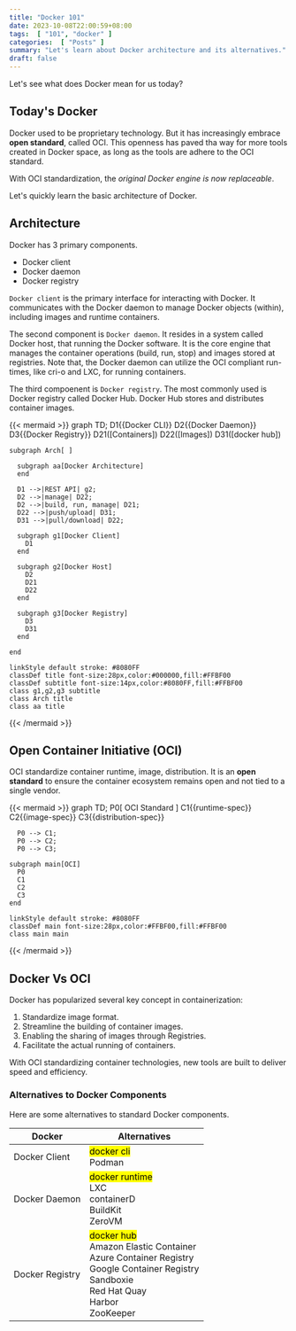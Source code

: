```yaml
---
title: "Docker 101"
date: 2023-10-08T22:00:59+08:00
tags:  [ "101", "docker" ]
categories:  [ "Posts" ]
summary: "Let's learn about Docker architecture and its alternatives."
draft: false
---
```


Let's see what does Docker mean for us today?

## Today's Docker

Docker used to be proprietary technology. But it has increasingly embrace **open standard**, called OCI. 
This openness has paved tha way for more tools created in Docker space, as long as the tools are adhere to the OCI standard.

With OCI standardization, the *original Docker engine is now replaceable*.

Let's quickly learn the basic architecture of Docker.

## Architecture

Docker has 3 primary components. 
 - Docker client
 - Docker daemon
 - Docker registry

`Docker client` is the primary interface for interacting with Docker. 
It communicates with the Docker daemon to manage Docker objects (within), including images and runtime containers.

The second component is `Docker daemon`. 
It resides in a system called Docker host, that running the Docker software.
It is the core engine that manages the container operations (build, run, stop) and images stored at registries.
Note that, the Docker daemon can utilize the OCI compliant run-times, like cri-o and LXC, for running containers.

The third compoenent is `Docker registry`.
The most commonly used is Docker registry called Docker Hub.
Docker Hub stores and distributes container images.

{{< mermaid >}}
graph TD;
    D1{{Docker CLI}}
    D2{{Docker Daemon}}
    D3{{Docker Registry}}
    D21([Containers])
    D22([Images])
    D31([docker hub])

    subgraph Arch[ ]

      subgraph aa[Docker Architecture]
      end

      D1 -->|REST API| g2;
      D2 -->|manage| D22;
      D2 -->|build, run, manage| D21;
      D22 -->|push/upload| D31;
      D31 -->|pull/download| D22;

      subgraph g1[Docker Client]
        D1
      end

      subgraph g2[Docker Host]
        D2
        D21
        D22
      end
      
      subgraph g3[Docker Registry]
        D3
        D31
      end

    end

    linkStyle default stroke: #8080FF
    classDef title font-size:28px,color:#000000,fill:#FFBF00
    classDef subtitle font-size:14px,color:#8080FF,fill:#FFBF00
    class g1,g2,g3 subtitle
    class Arch title
    class aa title

{{< /mermaid >}}

## Open Container Initiative (OCI)

OCI standardize container runtime, image, distribution.
It is an **open standard** to ensure the container ecosystem remains open and not tied to a single vendor.

{{< mermaid >}}
graph TD;
    P0[ OCI Standard ]
    C1{{runtime-spec}}
    C2{{image-spec}}
    C3{{distribution-spec}}

      P0 --> C1;
      P0 --> C2;
      P0 --> C3;

    subgraph main[OCI]
      P0
      C1
      C2
      C3
    end

    linkStyle default stroke: #8080FF
    classDef main font-size:28px,color:#FFBF00,fill:#FFBF00
    class main main

{{< /mermaid >}}

<style>
#L-P0-C1-0 .arrowheadPath { fill:red !important; }
#L-P0-C2-0 .arrowheadPath { fill:red !important; }
#L-P0-C3-0 .arrowheadPath { fill:red !important; }
</style>


## Docker Vs OCI

Docker has popularized several key concept in containerization:
 1. Standardize image format.
 2. Streamline the building of container images.
 3. Enabling the sharing of images through Registries.
 4. Facilitate the actual running of containers.


With OCI standardizing container technologies, new tools are built to deliver speed and efficiency.


### Alternatives to Docker Components

Here are some alternatives to standard Docker components.

| Docker | Alternatives |
| ------ | ------------ |
| Docker Client | <mark>docker cli</mark><br>Podman |
| Docker Daemon | <mark>docker runtime</mark><br>LXC<br>containerD<br>BuildKit<br>ZeroVM |
| Docker Registry | <mark>docker hub</mark><br>Amazon Elastic Container<br>Azure Container Registry<br>Google Container Registry<br>Sandboxie<br>Red Hat Quay<br>Harbor<br>ZooKeeper |


